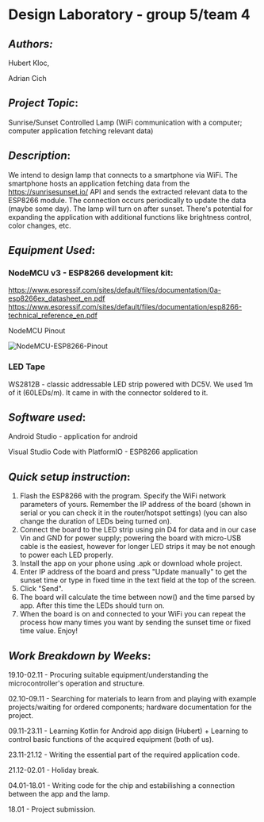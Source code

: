 # **Design Laboratory - group 5/team 4**

## *Authors:* 
Hubert Kloc,

Adrian Cich

## *Project Topic*: 
Sunrise/Sunset Controlled Lamp (WiFi communication with a computer; computer application fetching relevant data)

## *Description*: 
We intend to design lamp that connects to a smartphone via WiFi. The smartphone hosts an application fetching data from the https://sunrisesunset.io/ API and sends the extracted relevant data to the ESP8266 module. The connection occurs periodically to update the data (maybe some day). The lamp will turn on after sunset. There's potential for expanding the application with additional functions like brightness control, color changes, etc.

## *Equipment Used*:

### NodeMCU v3 - ESP8266 development kit: 
https://www.espressif.com/sites/default/files/documentation/0a-esp8266ex_datasheet_en.pdf 
https://www.espressif.com/sites/default/files/documentation/esp8266-technical_reference_en.pdf

NodeMCU Pinout

![NodeMCU-ESP8266-Pinout](https://github.com/hubklo212/Design-Lab/assets/94645329/9a01b7e8-d913-4a53-9bd5-96420af91eca)

### LED Tape
WS2812B - classic addressable LED strip powered with DC5V. We used 1m of it (60LEDs/m). It came in with the connector soldered to it.

## *Software used*:
Android Studio - application for android

Visual Studio Code with PlatformIO - ESP8266 application

## *Quick setup instruction*:
1. Flash the ESP8266 with the program. Specify the WiFi network parameters of yours. Remember the IP address of the board (shown in serial or you can check it in the router/hotspot settings) (you can also change the duration of LEDs being turned on).
2. Connect the board to the LED strip using pin D4 for data and in our case Vin and GND for power supply; powering the board with micro-USB cable is the easiest, however for longer LED strips it may be not enough to power each LED properly.
3. Install the app on your phone using .apk or download whole project.
4. Enter IP address of the board and press "Update manually" to get the sunset time or type in fixed time in the text field at the top of the screen.
5. Click "Send".
6. The board will calculate the time between now() and the time parsed by app. After this time the LEDs should turn on.
7. When the board is on and connected to your WiFi you can repeat the process how many times you want by sending the sunset time or fixed time value.
Enjoy!

## *Work Breakdown by Weeks*:

19.10-02.11 - Procuring suitable equipment/understanding the microcontroller's operation and structure.

02.10-09.11 - Searching for materials to learn from and playing with example projects/waiting for ordered components; hardware documentation for the project.

09.11-23.11 - Learning Kotlin for Android app disign (Hubert) + Learning to control basic functions of the acquired equipment (both of us).

23.11-21.12 - Writing the essential part of the required application code.

21.12-02.01 - Holiday break.

04.01-18.01 - Writing code for the chip and estabilishing a connection between the app and the lamp.

18.01 - Project submission.
